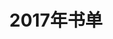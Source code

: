 ---
layout: book
title: 2017年书单
category: 阅读
keywords: 书单，2017
books:
    - title: 晋朝那些事
      status: 已读
      author: 月满西楼
      publisher: 工人出版社
      language: 中文
      link: https://book.douban.com/subject/3771190/
      cover: https://img3.doubanio.com/lpic/s6027102.jpg
      description: 入门读物，还是要看资质
    - title: 聊斋志异
      status: 已读
      author: 蒲松龄
      publisher: 华夏出版社
      language: 中文
      link: https://book.douban.com/subject/3007640/
      cover: https://img3.doubanio.com/lpic/s6455734.jpg
      description: 虽志怪亦人情也
    - title: 资治通鉴
      status: 在读
      author: 司马光 
      publisher: 岳麓书社
      language: 中文
      link: https://book.douban.com/subject/3522118/
      cover: https://img3.doubanio.com/lpic/s4416851.jpg
      description: 好书
    - title: 美丽新世界
      status: 已读
      author: 阿道司·赫胥黎 
      publisher: 北京理工大学出版社
      language: 中文
      link: https://book.douban.com/subject/25782520/
      cover: https://img5.doubanio.com/lpic/s27208286.jpg
      description: 可以与《1984》结合看
    - title: 旧制度与大革命
      status: 已读
      author: 托克维尔
      publisher: 商务印书馆
      language: 中文
      link: https://book.douban.com/subject/11607261/
      cover: https://img5.doubanio.com/lpic/s16237536.jpg
      description: 历史的画廊里原作总是少，复制品充斥其间
    - title: 白夜行
      status: 已读
      author: 东野圭吾
      publisher: 南海出版公司
      language: 中文
      link: https://book.douban.com/subject/10554308/
      cover: https://img1.doubanio.com/lpic/s24514468.jpg
      description: 从一开始就错了
    - title: 发现的乐趣
      status: 已读
      author: 理查德.费曼
      publisher: 北京联合出版公司
      language: 中文
      link: https://book.douban.com/subject/26776967/
      cover: https://img5.doubanio.com/lpic/s28650756.jpg
      description: 主动地思考问题，一定有收获
---